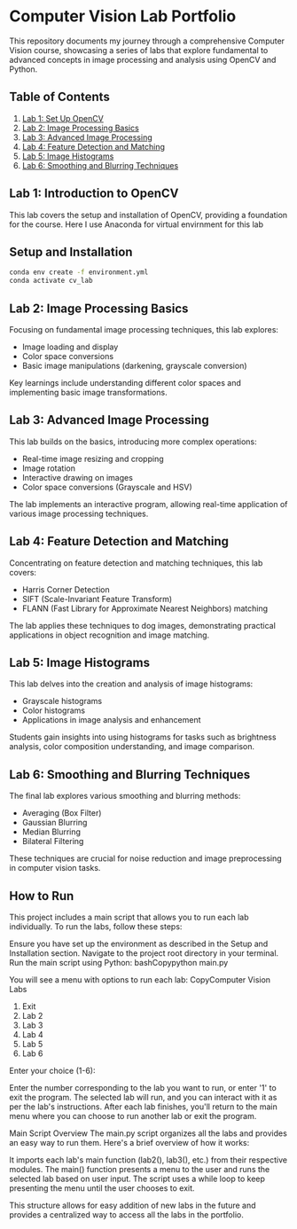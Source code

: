 
# Computer Vision Lab Portfolio

This repository documents my journey through a comprehensive Computer Vision course, showcasing a series of labs that explore fundamental to advanced concepts in image processing and analysis using OpenCV and Python.

## Table of Contents

1. [Lab 1: Set Up OpenCV](#lab-1-introduction-to-opencv)
2. [Lab 2: Image Processing Basics](#lab-2-image-processing-basics)
3. [Lab 3: Advanced Image Processing](#lab-3-advanced-image-processing)
4. [Lab 4: Feature Detection and Matching](#lab-4-feature-detection-and-matching)
5. [Lab 5: Image Histograms](#lab-5-image-histograms)
6. [Lab 6: Smoothing and Blurring Techniques](#lab-6-smoothing-and-blurring-techniques)

## Lab 1: Introduction to OpenCV

This lab covers the setup and installation of OpenCV, providing a foundation for the course. Here I use Anaconda for virtual envirnment for this lab

## Setup and Installation

```bash
conda env create -f environment.yml
conda activate cv_lab
```


## Lab 2: Image Processing Basics

Focusing on fundamental image processing techniques, this lab explores:
- Image loading and display
- Color space conversions
- Basic image manipulations (darkening, grayscale conversion)

Key learnings include understanding different color spaces and implementing basic image transformations.

## Lab 3: Advanced Image Processing

This lab builds on the basics, introducing more complex operations:
- Real-time image resizing and cropping
- Image rotation
- Interactive drawing on images
- Color space conversions (Grayscale and HSV)

The lab implements an interactive program, allowing real-time application of various image processing techniques.

## Lab 4: Feature Detection and Matching

Concentrating on feature detection and matching techniques, this lab covers:
- Harris Corner Detection
- SIFT (Scale-Invariant Feature Transform)
- FLANN (Fast Library for Approximate Nearest Neighbors) matching

The lab applies these techniques to dog images, demonstrating practical applications in object recognition and image matching.

## Lab 5: Image Histograms

This lab delves into the creation and analysis of image histograms:
- Grayscale histograms
- Color histograms
- Applications in image analysis and enhancement

Students gain insights into using histograms for tasks such as brightness analysis, color composition understanding, and image comparison.

## Lab 6: Smoothing and Blurring Techniques

The final lab explores various smoothing and blurring methods:
- Averaging (Box Filter)
- Gaussian Blurring
- Median Blurring
- Bilateral Filtering

These techniques are crucial for noise reduction and image preprocessing in computer vision tasks.

## How to Run
This project includes a main script that allows you to run each lab individually. To run the labs, follow these steps:

Ensure you have set up the environment as described in the Setup and Installation section.
Navigate to the project root directory in your terminal.
Run the main script using Python:
bashCopypython main.py

You will see a menu with options to run each lab:
CopyComputer Vision Labs
1. Exit
2. Lab 2
3. Lab 3
4. Lab 4
5. Lab 5
6. Lab 6

Enter your choice (1-6):

Enter the number corresponding to the lab you want to run, or enter '1' to exit the program.
The selected lab will run, and you can interact with it as per the lab's instructions.
After each lab finishes, you'll return to the main menu where you can choose to run another lab or exit the program.

Main Script Overview
The main.py script organizes all the labs and provides an easy way to run them. Here's a brief overview of how it works:

It imports each lab's main function (lab2(), lab3(), etc.) from their respective modules.
The main() function presents a menu to the user and runs the selected lab based on user input.
The script uses a while loop to keep presenting the menu until the user chooses to exit.

This structure allows for easy addition of new labs in the future and provides a centralized way to access all the labs in the portfolio.



